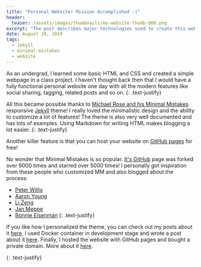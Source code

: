 ```yaml
---
title: "Personal Website! Mission Accomplished :)"
header:
  teaser: /assets/images/thumbnails/my-website-thumb-800.png
excerpt: "The post describes major technologies used to create this website and provides useful links/resources for others who want to create their own websites."
date: August 28, 2019
tags:
  - Jekyll
  - minimal-mistakes
  - website
---
```


As an undergrad, I learned some basic HTML and CSS and created a simple webpage in a class project. I haven't thought back then that I would have a fully functional personal website one day with all the modern features like social sharing, tagging, related posts and so on. 
{: .text-justify}

All this became possible thanks to [Michael Rose and his Minimal Mistakes](https://mmistakes.github.io/minimal-mistakes/about/) responsive [Jekyll](https://jekyllrb.com) theme! I really loved the minimalistic design and the ability to customize a lot of features! The theme is also very well documented and has lots of examples. Using Markdown for writing HTML makes blogging a lot easier. 
{: .text-justify}

Another killer feature is that you can host your website on [GitHub pages](https://pages.github.com) for free! 

No wonder that Minimal Mistakes is so popular. [It's GitHub](https://github.com/mmistakes/minimal-mistakes) page was forked over 9000 times and starred over 5000 times! I personally got inspiration from these people who customized MM and also blogged about the process:
  - [Peter Willis](http://www.pwills.com)
  - [Aaron Young](https://web.eecs.utk.edu/~ayoung48/blog/#)
  - [Li Zeng](https://zenglix.github.io/)
  - [Jan Meppe](https://www.janmeppe.com/)
  - [Bonnie Eisenman](https://blog.bonnieeisenman.com/)
{: .text-justify}

If you like how I personalized the theme, you can check out my posts about it [here](/Personal-website-with-Minimal-Mistakes-Jekyll-Theme-HOWTO-Part-II). I used Docker container in development stage and wrote a post about it [here](/Personal-website-with-Minimal-Mistakes-Jekyll-Theme-HOWTO-Part-I). Finally, I hosted the website with GitHub pages and bought a private domain. More about it [here](/Personal-website-with-Minimal-Mistakes-Jekyll-Theme-HOWTO-Part-III).

{: .text-justify}